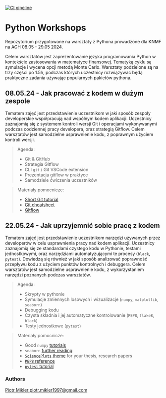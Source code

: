 [![CI pipeline](https://github.com/PiotMik/PythonWorkshops/actions/workflows/continuous_integration.yml/badge.svg?branch=develop)](https://github.com/PiotMik/PythonWorkshops/actions/workflows/continuous_integration.yml)

# Python Workshops
Repozytorium przygotowane na warsztaty z Pythona prowadzone dla KNMF na AGH 08.05 - 29.05 2024.

Celem warsztatów jest zaprezentowanie języka programowania Python w kontekście zastosowania w matematyce finansowej.
Tematyką cyklu są symulacje i wycena opcji metodą Monte Carlo. Warsztaty podzielone są na trzy części po 1.5h, podczas których uczestnicy rozwiązywać będą praktyczne zadania używając popularnych pakietów pythona.


## 08.05.24 - Jak pracować z kodem w dużym zespole
Tematem zajęć jest przedstawienie uczestnikom w jaki sposób zespoły developerskie współpracują nad wspólnym kodem aplikacji.
Uczestnicy zaznajomią się z systemem kontroli wersji Git i operacjami wykonywanymi podczas codziennej pracy developera, oraz strategią Gitflow.
Celem warsztatów jest samodzielne usprawnienie kodu, z poprawnym użyciem kontroli wersji. 
    
> Agenda:
> - Git & GitHub
> - Strategia Gitflow
> - CLI `git` / Git VSCode extension
> - Prezentacja gitflow w praktyce
> - Samodziele ćwiczenia uczestników

> Materiały pomocnicze:
> - [Short Git tutorial](https://www.freecodecamp.org/news/learn-the-basics-of-git-in-under-10-minutes-da548267cc91/)
> - [Git cheatsheet](https://training.github.com/downloads/pl/github-git-cheat-sheet/)
> - [Gitflow](https://www.atlassian.com/pl/git/tutorials/comparing-workflows/gitflow-workflow)


## 22.05.24 - Jak uprzyjemnić sobie pracę z kodem
Tematem zajęć jest przedstawienie uczestnikom narzędzi używanych przez developerów w celu usprawnienia pracy nad kodem aplikacji. 
Uczestnicy zaznajomią się ze standardami czystego kodu w Pythonie, testami jednostkowymi, oraz narzędziami automatyzującymi te procesy (`black`, `pytest`). Dowiedzą się również w jaki sposób analizować poprawność przepływu kodu z użyciem punktów kontrolnych i debuggera.
Celem warsztatów jest samodzielne usprawnienie kodu, z wykorzystaniem narzędzi poznanych podczas warsztatów.

> Agenda:
> - Skrypty w pythonie
> - Symulacje zmiennych losowych i wizualizacje (`numpy`, `matplotlib`, `seaborn`)
> - Debugging kodu
> - Czysta składnia i jej automatyczne kontrolowanie (`PEP8`, `flake8`, `black`)
> - Testy jednostkowe (`pytest`)

> Materiały pomocnicze:
> - Good `numpy` [tutorials](https://www.w3schools.com/python/numpy/default.asp)
> - `seaborn` [further reading](https://seaborn.pydata.org/tutorial/introduction.html)
> - [`SciencePlots` theme](https://github.com/garrettj403/SciencePlots) for your thesis, research papers
> - [`PEP8` reference](https://peps.python.org/pep-0008/)
> - [`pytest` tutorial](https://blog.qalabs.pl/pytest/pytest-pierwsze-kroki/)

### Authors
[Piotr Mikler <piotr.mikler1997@gmail.com>](https://github.com/PiotMik)

